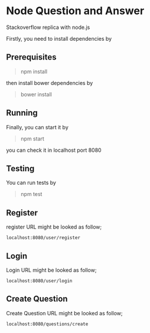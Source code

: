 # Node Question and Answer

Stackoverflow replica with node.js

Firstly, you need to install dependencies by 

## Prerequisites

> npm install

then install bower dependencies by

> bower install


## Running 

Finally, you can start it by

> npm start 

you can check it in localhost port 8080 

## Testing 

You can run tests by 

> npm test


## Register

register URL might be looked as follow; 

```
localhost:8080/user/register
```

## Login

Login URL might be looked as follow;

```
localhost:8080/user/login
```

## Create Question

Create Question URL might be looked as follow;

```
localhost:8080/questions/create
```




